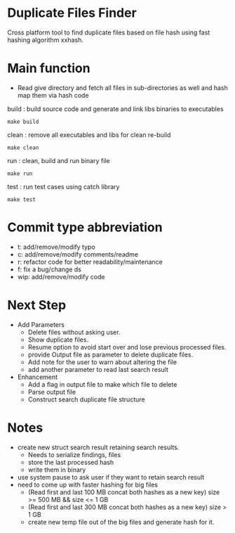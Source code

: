 # Duplicate Files Finder
Cross platform tool to find duplicate files based on file hash using fast hashing algorithm xxhash.

# Main function
- Read give directory and fetch all files in sub-directories as well and hash map them via hash code

build : build source code and generate and link libs binaries to executables 
```
make build
```

clean : remove all executables and libs for clean re-build 
```
make clean
```

run : clean, build and run binary file 
```
make run
```

test : run test cases using catch library
```
make test
```

# Commit type abbreviation
- t: add/remove/modify typo
- c: add/remove/modify comments/readme
- r: refactor code for better readability/maintenance
- f: fix a bug/change ds
- wip: add/remove/modify code

# Next Step
- Add Parameters 
    - Delete files without asking user.
    - Show duplicate files.
    - Resume option to avoid start over and lose previous processed files.
    - provide Output file as parameter to delete duplicate files.
    - Add note for the user to warn about altering the file
    - add another parameter to read last search result
- Enhancement
    - Add a flag in output file to make which file to delete
    - Parse output file
    - Construct search duplicate file structure

# Notes
- create new struct search result retaining search results.
    - Needs to serialize findings, files
    - store the last processed hash
    - write them in binary
- use system pause to ask user if they want to retain search result
- need to come up with faster hashing for big files 
    - (Read first and last 100 MB concat both hashes as a new key) size >= 500 MB && size <= 1 GB
    - (Read first and last 300 MB concat both hashes as a new key) size > 1 GB
    -  create new temp file out of the big files and generate hash for it.

    